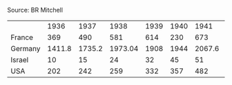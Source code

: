 Source: BR Mitchell

|         |        |        |         |      |      |        |        |        |      |      |      |      |       |
|---------|--------|--------|---------|------|------|--------|--------|--------|------|------|------|------|-------|
|         | 1936   | 1937   | 1938    | 1939 | 1940 | 1941   | 1942   | 1943   | 1944 | 1945 | 1946 | 1947 | 1948  |
| France  | 369    | 490    | 581     | 614  | 230  | 673    | 619    | 664    | 467  | 145  | 574  | 633  | 684   |
| Germany | 1411.8 | 1735.2 | 1973.04 | 1908 | 1944 | 2067.6 | 2017.2 | 1976.4 | 1932 | 0    | 0    | 0    | 632.4 |
| Israel  | 10     | 15     | 24      | 32   | 45   | 51     | 52     | 47     | 53   | 47   | 45   | 62   | 30    |
| USA     | 202    | 242    | 259     | 332  | 357  | 482    | 618    | 644    | 742  | 789  | 842  | 955  | 1037  |
